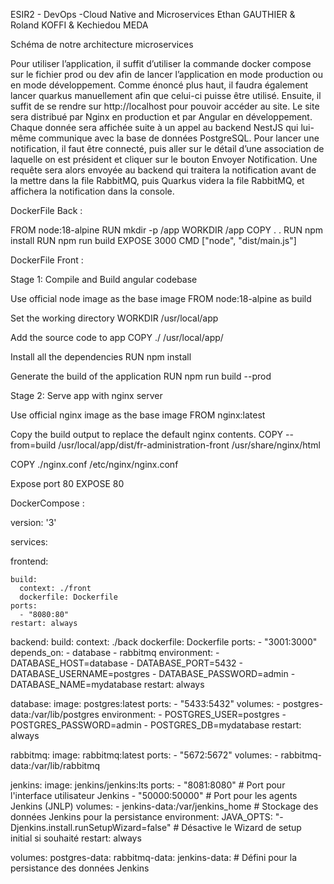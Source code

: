 ESIR2 - DevOps -Cloud Native and Microservices
Ethan GAUTHIER & Roland KOFFI & Kechiedou MEDA

Schéma de notre architecture microservices


Pour utiliser l’application, il suffit d’utiliser la commande docker compose
sur le fichier prod ou dev afin de lancer l’application en mode production ou en
mode développement.
Comme énoncé plus haut, il faudra également lancer quarkus
manuellement afin que celui-ci puisse être utilisé.
Ensuite, il suffit de se rendre sur http://localhost pour pouvoir accéder au
site. Le site sera distribué par Nginx en production et par Angular en
développement.
Chaque donnée sera affichée suite à un appel au backend NestJS qui
lui-même communique avec la base de données PostgreSQL.
Pour lancer une notification, il faut être connecté, puis aller sur le détail
d’une association de laquelle on est président et cliquer sur le bouton Envoyer
Notification. Une requête sera alors envoyée au backend qui traitera la notification
avant de la mettre dans la file RabbitMQ, puis Quarkus videra la file RabbitMQ, et
affichera la notification dans la console.

DockerFile Back :

FROM node:18-alpine
RUN mkdir -p /app
WORKDIR /app
COPY . .
RUN npm install
RUN npm run build
EXPOSE 3000
CMD ["node", "dist/main.js"]




DockerFile Front : 

Stage 1: Compile and Build angular codebase

 Use official node image as the base image
FROM node:18-alpine as build

 Set the working directory
WORKDIR /usr/local/app

 Add the source code to app
COPY ./ /usr/local/app/

 Install all the dependencies
RUN npm install

 Generate the build of the application
RUN npm run build --prod


 Stage 2: Serve app with nginx server

 Use official nginx image as the base image
FROM nginx:latest

 Copy the build output to replace the default nginx contents.
COPY --from=build /usr/local/app/dist/fr-administration-front /usr/share/nginx/html

COPY ./nginx.conf /etc/nginx/nginx.conf

 Expose port 80
EXPOSE 80



DockerCompose :

version: '3'

services:

  frontend:

    build:
      context: ./front
      dockerfile: Dockerfile
    ports:
      - "8080:80"
    restart: always

  backend:
    build:
      context: ./back
      dockerfile: Dockerfile
    ports:
      - "3001:3000"
    depends_on:
      - database
      - rabbitmq
    environment:
      - DATABASE_HOST=database
      - DATABASE_PORT=5432
      - DATABASE_USERNAME=postgres
      - DATABASE_PASSWORD=admin
      - DATABASE_NAME=mydatabase
    restart: always
    
  database:
    image: postgres:latest
    ports:
      - "5433:5432"
    volumes:
      - postgres-data:/var/lib/postgres
    environment:
      - POSTGRES_USER=postgres
      - POSTGRES_PASSWORD=admin
      - POSTGRES_DB=mydatabase
    restart: always

  rabbitmq:
    image: rabbitmq:latest
    ports:
      - "5672:5672"
    volumes:
      - rabbitmq-data:/var/lib/rabbitmq

  jenkins:
    image: jenkins/jenkins:lts
    ports:
      - "8081:8080"  # Port pour l'interface utilisateur Jenkins
      - "50000:50000"  # Port pour les agents Jenkins (JNLP)
    volumes:
      - jenkins-data:/var/jenkins_home  # Stockage des données Jenkins pour la persistance
    environment:
      JAVA_OPTS: "-Djenkins.install.runSetupWizard=false"  # Désactive le Wizard de setup initial si souhaité
    restart: always

volumes:
  postgres-data:
  rabbitmq-data:
  jenkins-data:  # Défini pour la persistance des données Jenkins
